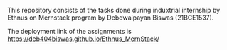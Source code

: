 This repository consists of the tasks done during induxtrial internship by Ethnus on Mernstack program by Debdwaipayan Biswas (21BCE1537).

The deployment link of the assignments is https://deb404biswas.github.io/Ethnus_MernStack/
